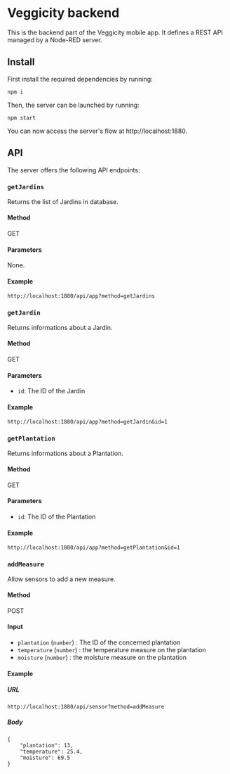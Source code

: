 # Veggicity backend

This is the backend part of the Veggicity mobile app. It defines a REST API managed by a Node-RED server.

## Install

First install the required dependencies by running:

    npm i

Then, the server can be launched by running:

    npm start

You can now access the server's flow at http://localhost:1880.

## API

The server offers the following API endpoints:

### `getJardins`

Returns the list of Jardins in database.

#### Method

GET

#### Parameters

None.

#### Example

`http://localhost:1880/api/app?method=getJardins`

### `getJardin`

Returns informations about a Jardin.

#### Method

GET

#### Parameters

- `id`: The ID of the Jardin

#### Example

`http://localhost:1880/api/app?method=getJardin&id=1`

### `getPlantation`

Returns informations about a Plantation.

#### Method

GET

#### Parameters

- `id`: The ID of the Plantation

#### Example

`http://localhost:1880/api/app?method=getPlantation&id=1`

### `addMeasure`

Allow sensors to add a new measure.

#### Method

POST

#### Input

- `plantation` (`number`) : The ID of the concerned plantation
- `temperature` (`number`) : the temperature measure on the plantation
- `moisture` (`number`) : the moisture measure on the plantation

#### Example
##### URL
`http://localhost:1880/api/sensor?method=addMeasure`

##### Body

    {
        "plantation": 13,
        "temperature": 25.4,
        "moisture": 69.5
    }
